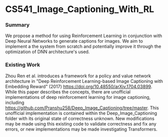 # CS541_Image_Captioning_With_RL

### Summary
We propose a method for using Reinforcement Learning in conjunction with Deep Neural Networks to generate captions for images. We aim to implement a the system from scratch and potentially improve it through the optimization of DNN architecture's used.

### Existing Work
Zhou Ren et al. introduces a framework for a policy and value network architecture in "Deep Reinforcement Learning-based Image Captioning with Embedding Reward" (2017) https://doi.org/10.48550/arXiv.1704.03899.  While this paper describes the concepts, there are unofficial implementations of deep reinforcement learning for image captioning, including https://github.com/Pranshu258/Deep_Image_Captioning/tree/master.  This unofficial implementation is contained within the Deep_Image_Captioning folder with its original state of correctness unknown.  New modifications may be made using this existing code to validate correctness and fix any errors, or new implementations may be made investigating Transformers.